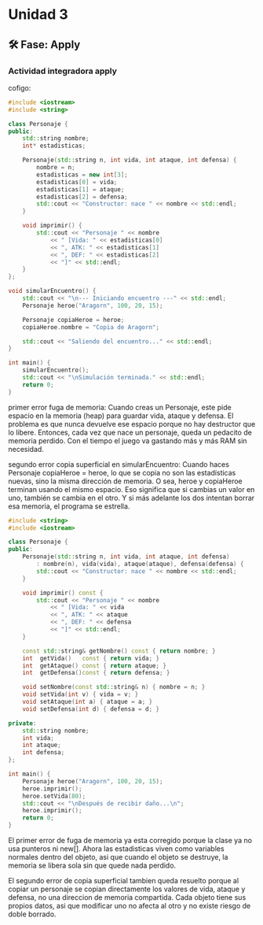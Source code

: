 # Unidad 3


## 🛠 Fase: Apply

### Actividad integradora apply

cofigo:

``` c++
#include <iostream>
#include <string>

class Personaje {
public:
    std::string nombre;
    int* estadisticas;

    Personaje(std::string n, int vida, int ataque, int defensa) {
        nombre = n;
        estadisticas = new int[3];
        estadisticas[0] = vida;
        estadisticas[1] = ataque;
        estadisticas[2] = defensa;
        std::cout << "Constructor: nace " << nombre << std::endl;
    }

    void imprimir() {
        std::cout << "Personaje " << nombre
            << " [Vida: " << estadisticas[0]
            << ", ATK: " << estadisticas[1]
            << ", DEF: " << estadisticas[2]
            << "]" << std::endl;
    }
};

void simularEncuentro() {
    std::cout << "\n--- Iniciando encuentro ---" << std::endl;
    Personaje heroe("Aragorn", 100, 20, 15);

    Personaje copiaHeroe = heroe;
    copiaHeroe.nombre = "Copia de Aragorn";

    std::cout << "Saliendo del encuentro..." << std::endl;
}

int main() {
    simularEncuentro();
    std::cout << "\nSimulación terminada." << std::endl;
    return 0;
}

```

primer error fuga de memoria:
Cuando creas un Personaje, este pide espacio en la memoria (heap) para guardar vida, ataque y defensa. El problema es que nunca devuelve ese espacio porque no hay destructor que lo libere. Entonces, cada vez que nace un personaje, queda un pedacito de memoria perdido. Con el tiempo el juego va gastando más y más RAM sin necesidad.

segundo error copia superficial en simularEncuentro:
Cuando haces Personaje copiaHeroe = heroe, lo que se copia no son las estadísticas nuevas, sino la misma dirección de memoria. O sea, heroe y copiaHeroe terminan usando el mismo espacio. Eso significa que si cambias un valor en uno, también se cambia en el otro. Y si más adelante los dos intentan borrar esa memoria, el programa se estrella.

``` c++
#include <string>
#include <iostream>

class Personaje {
public:
    Personaje(std::string n, int vida, int ataque, int defensa)
        : nombre(n), vida(vida), ataque(ataque), defensa(defensa) {
        std::cout << "Constructor: nace " << nombre << std::endl;
    }

    void imprimir() const {
        std::cout << "Personaje " << nombre
            << " [Vida: " << vida
            << ", ATK: " << ataque
            << ", DEF: " << defensa
            << "]" << std::endl;
    }

    const std::string& getNombre() const { return nombre; }
    int  getVida()   const { return vida; }
    int  getAtaque() const { return ataque; }
    int  getDefensa()const { return defensa; }

    void setNombre(const std::string& n) { nombre = n; }
    void setVida(int v) { vida = v; }
    void setAtaque(int a) { ataque = a; }
    void setDefensa(int d) { defensa = d; }

private:
    std::string nombre;
    int vida;
    int ataque;
    int defensa;
};

int main() {
    Personaje heroe("Aragorn", 100, 20, 15);
    heroe.imprimir();
    heroe.setVida(80);
    std::cout << "\nDespués de recibir daño...\n";
    heroe.imprimir();
    return 0;
}

```

El primer error de fuga de memoria ya esta corregido porque la clase ya no usa punteros ni new[]. Ahora las estadisticas viven como variables normales dentro del objeto, asi que cuando el objeto se destruye, la memoria se libera sola sin que quede nada perdido.

El segundo error de copia superficial tambien queda resuelto porque al copiar un personaje se copian directamente los valores de vida, ataque y defensa, no una direccion de memoria compartida. Cada objeto tiene sus propios datos, asi que modificar uno no afecta al otro y no existe riesgo de doble borrado.
